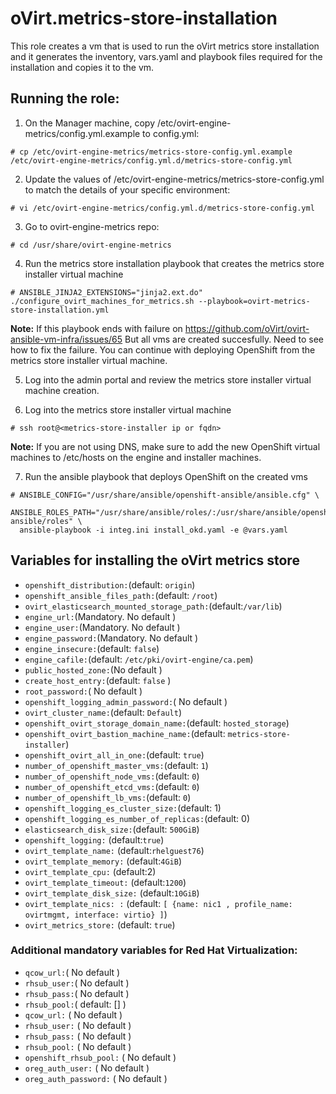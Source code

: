 # oVirt.metrics-store-installation

This role creates a vm that is used to run the oVirt metrics store
installation and it generates the inventory, vars.yaml and playbook files
required for the installation and copies it to the vm.

## Running the role:

1. On the Manager machine, copy /etc/ovirt-engine-metrics/config.yml.example to config.yml:
```
# cp /etc/ovirt-engine-metrics/metrics-store-config.yml.example /etc/ovirt-engine-metrics/config.yml.d/metrics-store-config.yml
```
2. Update the values of /etc/ovirt-engine-metrics/metrics-store-config.yml to match the details of your specific environment:
```
# vi /etc/ovirt-engine-metrics/config.yml.d/metrics-store-config.yml
```

3. Go to ovirt-engine-metrics repo:
```
# cd /usr/share/ovirt-engine-metrics
```

4. Run the metrics store installation playbook that creates the metrics store installer virtual machine
```
# ANSIBLE_JINJA2_EXTENSIONS="jinja2.ext.do" ./configure_ovirt_machines_for_metrics.sh --playbook=ovirt-metrics-store-installation.yml
```

**Note:** If this playbook ends with failure on https://github.com/oVirt/ovirt-ansible-vm-infra/issues/65
But all vms are created succesfully. Need to see how to fix the failure.
You can continue with deploying OpenShift from the metrics store installer virtual machine.

5. Log into the admin portal and review the metrics store installer virtual machine creation.

6. Log into the metrics store installer virtual machine
```
# ssh root@<metrics-store-installer ip or fqdn>
```
**Note:** If you are not using DNS, make sure to add the new OpenShift virtual machines  to /etc/hosts on the engine and installer machines.

7. Run the ansible playbook that deploys OpenShift on the created vms

```
# ANSIBLE_CONFIG="/usr/share/ansible/openshift-ansible/ansible.cfg" \
  ANSIBLE_ROLES_PATH="/usr/share/ansible/roles/:/usr/share/ansible/openshift-ansible/roles" \
  ansible-playbook -i integ.ini install_okd.yaml -e @vars.yaml
```

## Variables for installing the oVirt metrics store

- `openshift_distribution:`(default: `origin`)
- `openshift_ansible_files_path:`(default: `/root`)
- `ovirt_elasticsearch_mounted_storage_path:`(default:`/var/lib`)
- `engine_url:`(Mandatory. No default )
- `engine_user:`(Mandatory. No default )
- `engine_password:`(Mandatory. No default )
- `engine_insecure:`(default: `false`)
- `engine_cafile:`(default: `/etc/pki/ovirt-engine/ca.pem`)
- `public_hosted_zone:`(No default )
- `create_host_entry:`(default: `false` )
- `root_password:`( No default )
- `openshift_logging_admin_password:`( No default )
- `ovirt_cluster_name:`(default: `Default`)
- `openshift_ovirt_storage_domain_name:`(default: `hosted_storage`)
- `openshift_ovirt_bastion_machine_name:`(default: `metrics-store-installer`)
- `openshift_ovirt_all_in_one:`(default: `true`)
- `number_of_openshift_master_vms:`(default: `1`)
- `number_of_openshift_node_vms:`(default: `0`)
- `number_of_openshift_etcd_vms:`(default: `0`)
- `number_of_openshift_lb_vms:`(default: `0`)
- `openshift_logging_es_cluster_size:`(default: 1)
- `openshift_logging_es_number_of_replicas:`(default: 0)
- `elasticsearch_disk_size:`(default: `500GiB`)
- `openshift_logging:` (default:`true`)
- `ovirt_template_name:` (default:`rhelguest76`)
- `ovirt_template_memory:` (default:`4GiB`)
- `ovirt_template_cpu:` (default:2)
- `ovirt_template_timeout:` (default:`1200`)
- `ovirt_template_disk_size:` (default:`10GiB`)
- `ovirt_template_nics: :` (default: `[ {name: nic1 , profile_name: ovirtmgmt, interface: virtio} ]`)
- `ovirt_metrics_store:` (default: `true`)

### Additional mandatory variables for Red Hat Virtualization:

- `qcow_url:`( No default )
- `rhsub_user:`( No default )
- `rhsub_pass:`( No default )
- `rhsub_pool:`( default: [] )
- `qcow_url:` ( No default )
- `rhsub_user:` ( No default )
- `rhsub_pass:` ( No default )
- `rhsub_pool:` ( No default )
- `openshift_rhsub_pool:` ( No default )
- `oreg_auth_user:` ( No default )
- `oreg_auth_password:` ( No default )
